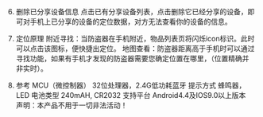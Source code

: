 6. 删除已分享设备信息
点击已有分享设备列表，点击删除它已经分享的设备，即可对手机上已分享的设备的定位数据，对方无法查看你的设备的信息。

7. 定位原理
附近寻找：当防盗器在手机附近，物品列表页将闪烁icon标识。此时可以点击该图标，便快捷出定位。
地图查看：防盗器距离高于手机时可以通过寻找功能，如果有手机才发现的防盗器需要您确定位置在哪里，（位置精确并非实时）。

8. 参考
MCU（微控制器） 32位处理器，2.4G低功耗蓝牙
提示方式 蜂鸣器，LED
电池类型 240mAH, CR2032
支持平台 Android4.4及IOS9.0以上版本
声明：本产品不用于一切非法活动！